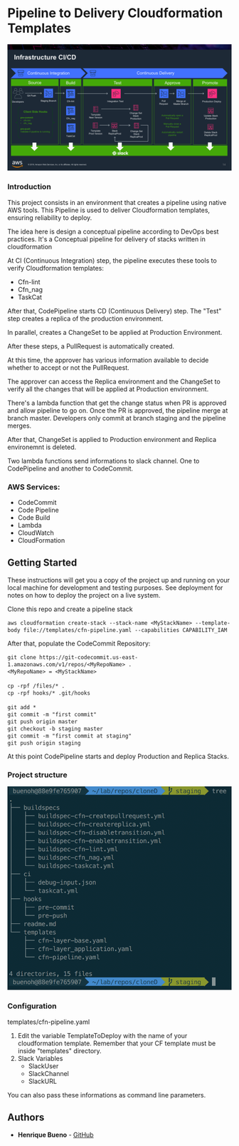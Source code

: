 # Pipeline to Delivery Cloudformation Templates

![Alt text](img.png?raw=true "Pipeline")


### Introduction


This project consists in an environment that creates a pipeline using native AWS tools. This Pipeline is used to deliver Cloudformation templates, ensuring reliability to deploy.

The idea here is design a conceptual pipeline according to DevOps best practices. It's a Conceptual pipeline for delivery of stacks written in cloudformation


At CI (Continuous Integration) step, the pipeline executes these tools to verify Cloudformation templates:
- Cfn-lint
- Cfn_nag
- TaskCat

After that, CodePipeline starts CD (Continuous Delivery) step. The "Test" step creates a replica of the production environment.

In parallel, creates a ChangeSet to be applied at Production Environment. 

After these steps, a PullRequest is automatically created. 

At this time, the approver has various information available to decide whether to accept or not the PullRequest.

The approver can access the Replica environment and the ChangeSet to verify all the changes that will be applied at Production environment.

There's a lambda function that get the change status when PR is approved and allow pipeline to go on.
Once the PR is approved, the pipeline merge at branch master. Developers only commit at branch staging and the pipeline merges. 

After that, ChangeSet is applied to Production environment and Replica environemnt is deleted. 

Two lambda functions send informations to slack channel. One to CodePipeline and another to CodeCommit.


### AWS Services:
- CodeCommit
- Code Pipeline
- Code Build
- Lambda
- CloudWatch
- CloudFormation


## Getting Started

These instructions will get you a copy of the project up and running on your local machine for development and testing purposes. See deployment for notes on how to deploy the project on a live system.

Clone this repo and create a pipeline stack
```
aws cloudformation create-stack --stack-name <MyStackName> --template-body file://templates/cfn-pipeline.yaml --capabilities CAPABILITY_IAM 
```

After that, populate the CodeCommit Repository:
```
git clone https://git-codecommit.us-east-1.amazonaws.com/v1/repos/<MyRepoName> .
<MyRepoName> = <MyStackName> 

cp -rpf /files/* .
cp -rpf hooks/* .git/hooks 

git add *
git commit -m "first commit" 
git push origin master
git checkout -b staging master
git commit -m "first commit at staging" 
git push origin staging   
```

At this point CodePipeline starts and deploy Production and Replica Stacks.


### Project structure

![Alt text](img02.png?raw=true "Pipeline")
    
    
### Configuration
templates/cfn-pipeline.yaml

1) Edit the variable TemplateToDeploy with the name of your cloudformation template. Remember that your CF template must be inside "templates" directory.
2) Slack Variables
   - SlackUser
   - SlackChannel
   - SlackURL

You can also pass these informations as command line parameters.


## Authors

* **Henrique Bueno** - [GitHub](https://github.com/hgbueno)



